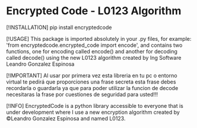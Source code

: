 <h1>Encrypted Code - L0123 Algorithm</h1>

[!INSTALLATION]
    pip install encryptedcode

[!USAGE]
This package is imported absolutely in your .py files, for example: 'from encryptedcode.encrypted_code import encode', and contains two functions, one for encoding called encode() and another for decoding called decode() using the new L0123 algorithm created by Ing Software Leandro Gonzalez Espinosa

[!IMPORTANT]
    Al usar por primera vez esta libreria en tu pc o entorno virtual te pedirá que proporciones una frase secreta
    esta frase debes recordarla o guardarla ya que para poder utilizar la funcion de decode necesitaras la frase
    por cuestiones de seguridad para usted!!!

[!INFO]
EncryptedCode is a python library accessible to everyone that is under development where I use a new encryption algorithm created by &copy;Leandro Gonzalez Espinosa and named L0123.
